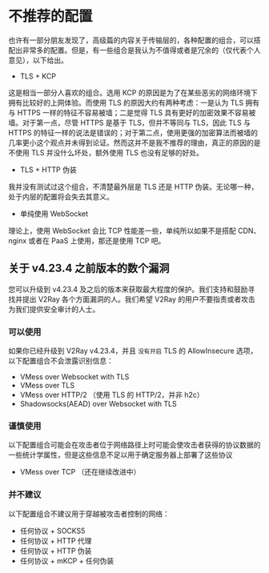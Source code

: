 # 不推荐的配置

也许有一部分朋友发现了，高级篇的内容关于传输层的，各种配置的组合，可以搭配出非常多的配置。但是，有一些组合是我认为不值得或者是冗余的（仅代表个人意见），以下给出。

* TLS + KCP

这是相当一部分人喜欢的组合。选用 KCP 的原因是为了在某些恶劣的网络环境下拥有比较好的上网体验。而使用 TLS 的原因大约有两种考虑：一是认为 TLS 拥有与 HTTPS 一样的特征不容易被墙；二是觉得 TLS 具有更好的加密效果不容易被墙。对于第一点，尽管 HTTPS 是基于 TLS，但并不等同与 TLS，因此 TLS 与 HTTPS 的特征一样的说法是错误的；对于第二点，使用更强的加密算法而被墙的几率更小这个观点并未得到论证。然而这并不是我不推荐的理由，真正的原因的是不使用 TLS 并没什么坏处，额外使用 TLS 也没有足够的好处。

* TLS + HTTP 伪装

我并没有测试过这个组合，不清楚最外层是 TLS 还是 HTTP 伪装。无论哪一种，处于内层的配置将会失去其意义。

* 单纯使用 WebSocket

理论上，使用 WebSocket 会比 TCP 性能差一些，单纯所以如果不是搭配 CDN、nginx 或者在 PaaS 上使用，那还是使用 TCP 吧。

## 关于 v4.23.4 之前版本的数个漏洞

您可以升级到 v4.23.4 及之后的版本来获取最大程度的保护。我们支持和鼓励寻找并提出 V2Ray 各个方面漏洞的人。我们希望 V2Ray 的用户不要指责或者攻击为我们提供安全审计的人士。

### 可以使用

如果你已经升级到 V2Ray v4.23.4，并且 `没有开启` TLS 的 AllowInsecure 选项，以下配置组合不会泄露识别信息：

* VMess over Websocket with TLS
* VMess over TLS
* VMess over HTTP/2 （使用 TLS 的 HTTP/2，并非 h2c）
* Shadowsocks(AEAD) over Websocket with TLS

### 谨慎使用

以下配置组合可能会在攻击者位于网络路径上时可能会使攻击者获得的协议数据的一些统计学属性，但是这些信息不足以用于确定服务器上部署了这些协议

* VMess over TCP （还在继续改进中）

### 并不建议

以下配置组合不建议用于穿越被攻击者控制的网络：

* 任何协议 + SOCKS5
* 任何协议 + HTTP 代理
* 任何协议 + HTTP 伪装
* 任何协议 + mKCP + 任何伪装
